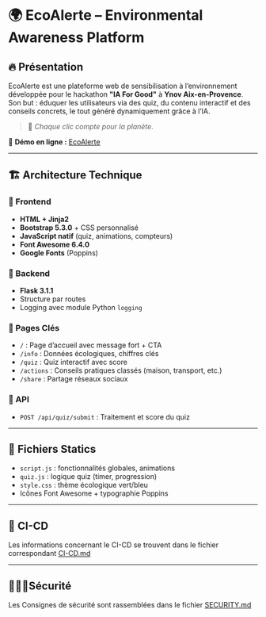 # 🌍 EcoAlerte – Environmental Awareness Platform

## 🔥 Présentation

EcoAlerte est une plateforme web de sensibilisation à l’environnement développée pour le hackathon **"IA For Good"** à **Ynov Aix-en-Provence**.
Son but : éduquer les utilisateurs via des quiz, du contenu interactif et des conseils concrets, le tout généré dynamiquement grâce à l’IA.

> 🌱 *Chaque clic compte pour la planète.*

🔗 **Démo en ligne :** [EcoAlerte](https://rookuro.github.io/projet-cicd/)

---

## 🏗️ Architecture Technique

### 🎨 Frontend
- **HTML + Jinja2**
- **Bootstrap 5.3.0** + CSS personnalisé
- **JavaScript natif** (quiz, animations, compteurs)
- **Font Awesome 6.4.0**
- **Google Fonts** (Poppins)

### 🔧 Backend
- **Flask 3.1.1**
- Structure par routes
- Logging avec module Python `logging`

### 📄 Pages Clés
- `/` : Page d’accueil avec message fort + CTA
- `/info` : Données écologiques, chiffres clés
- `/quiz` : Quiz interactif avec score
- `/actions` : Conseils pratiques classés (maison, transport, etc.)
- `/share` : Partage réseaux sociaux

### 🔌 API
- `POST /api/quiz/submit` : Traitement et score du quiz

---

## 📂 Fichiers Statics

- `script.js` : fonctionnalités globales, animations
- `quiz.js` : logique quiz (timer, progression)
- `style.css` : thème écologique vert/bleu
- Icônes Font Awesome + typographie Poppins

---

## 🦾 CI-CD

Les informations concernant le CI-CD se trouvent dans le fichier correspondant [CI-CD.md](CI-CD.md)

---

## 👮🏻‍♂️Sécurité

Les Consignes de sécurité sont rassemblées dans le fichier [SECURITY.md](SECURITY.md)